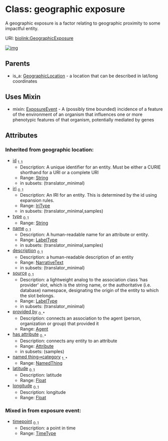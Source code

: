 
# Class: geographic exposure


A geographic exposure is a factor relating to geographic proximity to some impactful entity.

URI: [biolink:GeographicExposure](https://w3id.org/biolink/vocab/GeographicExposure)


[![img](https://yuml.me/diagram/nofunky;dir:TB/class/[NamedThing],[GeographicLocation],[GeographicExposure&#124;timepoint:time_type%20%3F;latitude(i):float%20%3F;longitude(i):float%20%3F;id(i):string;iri(i):iri_type%20%3F;type(i):string%20%3F;name(i):label_type%20%3F;description(i):narrative_text%20%3F;source(i):label_type%20%3F]uses%20-.->[ExposureEvent],[GeographicLocation]^-[GeographicExposure],[ExposureEvent],[Attribute],[Agent])](https://yuml.me/diagram/nofunky;dir:TB/class/[NamedThing],[GeographicLocation],[GeographicExposure&#124;timepoint:time_type%20%3F;latitude(i):float%20%3F;longitude(i):float%20%3F;id(i):string;iri(i):iri_type%20%3F;type(i):string%20%3F;name(i):label_type%20%3F;description(i):narrative_text%20%3F;source(i):label_type%20%3F]uses%20-.->[ExposureEvent],[GeographicLocation]^-[GeographicExposure],[ExposureEvent],[Attribute],[Agent])

## Parents

 *  is_a: [GeographicLocation](GeographicLocation.md) - a location that can be described in lat/long coordinates

## Uses Mixin

 *  mixin: [ExposureEvent](ExposureEvent.md) - A (possibly time bounded) incidence of a feature of the environment of an organism that influences one or more phenotypic features of that organism, potentially mediated by genes

## Attributes


### Inherited from geographic location:

 * [id](id.md)  <sub>1..1</sub>
     * Description: A unique identifier for an entity. Must be either a CURIE shorthand for a URI or a complete URI
     * Range: [String](types/String.md)
     * in subsets: (translator_minimal)
 * [iri](iri.md)  <sub>0..1</sub>
     * Description: An IRI for an entity. This is determined by the id using expansion rules.
     * Range: [IriType](types/IriType.md)
     * in subsets: (translator_minimal,samples)
 * [type](type.md)  <sub>0..1</sub>
     * Range: [String](types/String.md)
 * [name](name.md)  <sub>0..1</sub>
     * Description: A human-readable name for an attribute or entity.
     * Range: [LabelType](types/LabelType.md)
     * in subsets: (translator_minimal,samples)
 * [description](description.md)  <sub>0..1</sub>
     * Description: a human-readable description of an entity
     * Range: [NarrativeText](types/NarrativeText.md)
     * in subsets: (translator_minimal)
 * [source](source.md)  <sub>0..1</sub>
     * Description: a lightweight analog to the association class 'has provider' slot, which is the string name, or the authoritative (i.e. database) namespace, designating the origin of the entity to which the slot belongs.
     * Range: [LabelType](types/LabelType.md)
     * in subsets: (translator_minimal)
 * [provided by](provided_by.md)  <sub>0..\*</sub>
     * Description: connects an association to the agent (person, organization or group) that provided it
     * Range: [Agent](Agent.md)
 * [has attribute](has_attribute.md)  <sub>0..\*</sub>
     * Description: connects any entity to an attribute
     * Range: [Attribute](Attribute.md)
     * in subsets: (samples)
 * [named thing➞category](named_thing_category.md)  <sub>1..\*</sub>
     * Range: [NamedThing](NamedThing.md)
 * [latitude](latitude.md)  <sub>0..1</sub>
     * Description: latitude
     * Range: [Float](types/Float.md)
 * [longitude](longitude.md)  <sub>0..1</sub>
     * Description: longitude
     * Range: [Float](types/Float.md)

### Mixed in from exposure event:

 * [timepoint](timepoint.md)  <sub>0..1</sub>
     * Description: a point in time
     * Range: [TimeType](types/TimeType.md)
